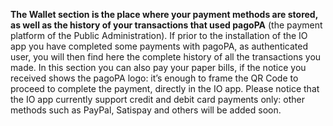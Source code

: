 **The Wallet section is the place where your payment methods are stored, as well as the history of your transactions that used pagoPA** (the payment platform of the Public Administration). If prior to the installation of the IO app you have completed some payments with pagoPA, as authenticated user, you will then find here the complete history of all the transactions you made.
In this section you can also pay your paper bills, if the notice you received shows the pagoPA logo: it’s enough to frame the QR Code to proceed to complete the payment, directly in the IO app.
Please notice that the IO app currently support credit and debit card payments only: other methods such as PayPal, Satispay and others will be added soon.
